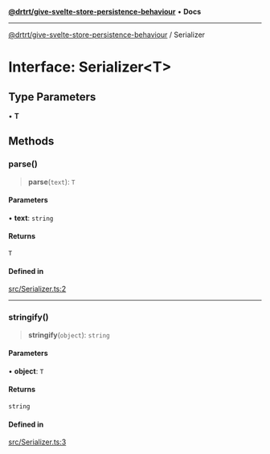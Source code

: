 [**@drtrt/give-svelte-store-persistence-behaviour**](../README.md) • **Docs**

***

[@drtrt/give-svelte-store-persistence-behaviour](../README.md) / Serializer

# Interface: Serializer\<T\>

## Type Parameters

• **T**

## Methods

### parse()

> **parse**(`text`): `T`

#### Parameters

• **text**: `string`

#### Returns

`T`

#### Defined in

[src/Serializer.ts:2](https://github.com/drtrt-org/give-svelte-store-persistence-behaviour/blob/5cf989f39039493745dec08cf5a8ed200c93cd87/src/Serializer.ts#L2)

***

### stringify()

> **stringify**(`object`): `string`

#### Parameters

• **object**: `T`

#### Returns

`string`

#### Defined in

[src/Serializer.ts:3](https://github.com/drtrt-org/give-svelte-store-persistence-behaviour/blob/5cf989f39039493745dec08cf5a8ed200c93cd87/src/Serializer.ts#L3)
